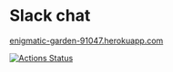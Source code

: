# Slack chat
[enigmatic-garden-91047.herokuapp.com](https://enigmatic-garden-91047.herokuapp.com/)

[![Actions Status](https://github.com/i1yas/frontend-project-lvl4/workflows/hexlet-check/badge.svg)](https://github.com/i1yas/frontend-project-lvl4/actions)
